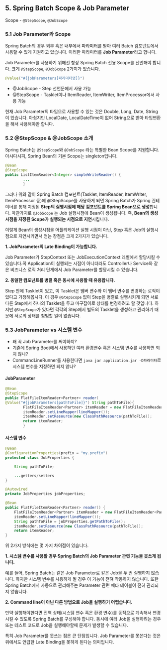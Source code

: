 ## 5. Spring Batch Scope & Job Parameter

Scope - `@StepScope`, `@JobScope`

### 5.1 Job Parameter와  Scope

Spring Batch의 경우 외부 혹은 내부에서 파라미터를 받아 여러 Batch 컴포넌트에서 사용할 수 있게 지원하고 있습니다. 
이러한 파라미터를 **Job Parameter**라고 합니다.

Job Parameter를 사용하기 위해선 항상 Spring Batch 전용 Scope를 선언해야 합니다. 크게 `@StepScope`, `@JobScope` 2가지가 있습니다. 

```java
@Value("#{jobParameters[파라미터명]}")
```

- @JobScope - Step 선언문에서 사용 가능
- @StepScope - Tasklet이나 ItemReader, ItemWriter, ItemProcessor에서 사용 가능

현재 Job Parameter의 타입으로 사용할 수 있는 것은 Double, Long, Date, String이 있습니다. 아쉽지만 LocalDate, LocalDateTime이 없어 String으로 받아 타입변환을 해서 사용해야만 합니다.

### 5.2 @StepScope & @JobScope 소개

Spring Batch는 `@StepScope`와 `@JobScope` 라는 특별한 Bean Scope를 지원합니다.
아시다시피, Spring Bean의 기본 Scope는 singleton입니다.

```java
@Bean
@StepScope
public ListItemReader<Integer> simpleWriteReader() {
        ...
        }
```

그러나 위와 같이 Spring Batch 컴포넌트(Tasklet, ItemReader, ItemWriter, ItemProcessor 등)에 @StepScope를 사용하게 되면 Spring Batch가 Spring 컨테이너를 통해 지정된 **Step의 실행시점에 해당 컴포넌트를 Spring Bean으로 생성**합니다.
마찬가지로 `@JobScope` 는 Job 실행시점에 Bean이 생성됩니다. 즉, **Bean의 생성 시점을 지정된 Scope가 실행되는 시점으로 지연**시킵니다.

이렇게 Bean의 생성시점을 어플리케이션 실행 시점이 아닌, Step 혹은 Job의 실행시점으로 지연시키면서 얻는 장점은 크게 2가지가 있습니다.

**1. JobParameter의  Late Binding이 가능합니다.**

Job Parameter가 StepContext 또는 JobExecutionContext 레벨에서 할당시킬 수 있습니다.꼭 Application이 실행되는 시점이 아니더라도 Controller나 Service와 같은 비즈니스 로직 처리 단계에서 Job Parameter를 할당시킬 수 있습니다.

**2. 동일한 컴포넌트를 병렬 혹은 동시에 사용할 때 유용합니다.**

Step 안에 Tasklet이 있고, 이 Tasklet은 멤버 변수와 이 멤버 변수를 변경하는 로직이 있다고 가정해봅시다.
이 경우 `@StepScope` 없이 Step을 병렬로 실행시키게 되면 서로 다른 Step에서 하나의 Tasklet을 두고 마구잡이로 상태를 변경하려고 할 것입니다.
하지만 `@StepScope`가 있다면 각각의 Step에서 별도의 Tasklet을 생성하고 관리하기 때문에 서로의 상태를 침범할 일이 없습니다. 

### 5.3 JobParameter vs 시스템 변수

- 왜 꼭 Job Parameter를 써야하지?
- 기존에 Spring Boot에서 사용하던 여러 환경변수 혹은 시스템 변수를 사용하면 되지 않나?
- CommandLineRunner를 사용한다면 `java jar application.jar -D파라미터`로 시스템 변수를 지정하면 되지 않나?

#### JobParameter

```java
@Bean
@StepScope
public FlatFileItemReader<Partner> reader(
@Value("#{jobParameters[pathToFile]}") String pathToFile){
        FlatFileItemReader<Partner> itemReader = new FlatFileItemReader<Partner>();
        itemReader.setLineMapper(lineMapper());
        itemReader.setResource(new ClassPathResource(pathToFile));
        return itemReader;
        }
```

#### 시스템 변수

```java
@Bean
@ConfigurationProperties(prefix = "my.prefix")
protected class JobProperties {

    String pathToFile;

    ...getters/setters
}

@Autowired
private JobProperties jobProperties;

@Bean
public FlatFileItemReader<Partner> reader() {
    FlatFileItemReader<Partner> itemReader = new FlatFileItemReader<Partner>();
    itemReader.setLineMapper(lineMapper());
    String pathToFile = jobProperties.getPathToFile();
    itemReader.setResource(new ClassPathResource(pathToFile));
    return itemReader;
}
```

위 2가지 방식에는 몇 가지 차이점이 있습니다.

**1. 시스템 변수를 사용할 경우 Spring Batch의 Job Parameter 관련 기능을 못쓰게 됩니다.**

예를 들어, Spring Batch는 같은 Job Parameter로 같은 Job을 두 번 실행하지 않습니다. 하지만 시스템 변수를 사용하게 될 경우 이 기능이 전혀 작동하지 않습니다.
또한 Spring Batch에서 자동으로 관리해주는 Parameter 관련 메타 테이블이 전혀 관리되지 않습니다.

**2. Command line이 아닌 다른 방법으로 Job을 실행하기 어렵습니다.**

만약 실행해야한다면 전역 상태(시스템 변수 혹은 환경 변수)를 동적으로 계속해서 변경시킬 수 있도록 Spring Batch를 구성해야 합니다.
동시에 여러 Job을 실행하려는 경우 또는 테스트 코드로 Job을 실행해야할때 문제가 발생할 수 있습니다.

특히 Job Parameter를 못쓰는 점은 큰 단점입니다. Job Parameter를 못쓴다는 것은 위에서도 언급한 Late Binding을 못하게 된다는 의미입니다.



